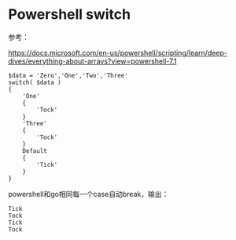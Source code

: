 # Powershell switch

参考：

https://docs.microsoft.com/en-us/powershell/scripting/learn/deep-dives/everything-about-arrays?view=powershell-7.1

```
$data = 'Zero','One','Two','Three'
switch( $data )
{
    'One'
    {
        'Tock'
    }
    'Three'
    {
        'Tock'
    }
    Default
    {
        'Tick'
    }
}
```

powershell和go相同每一个case自动break，输出：

```
Tick
Tock
Tick
Tock
```

